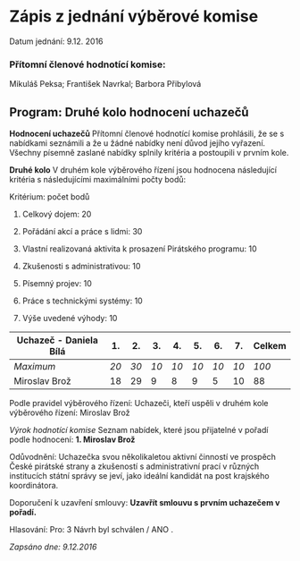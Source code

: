 # Zápis z jednání výběrové komise

Datum jednání: 9.12. 2016

### Přítomní členové hodnotící komise: 
  Mikuláš Peksa; František Navrkal; Barbora Přibylová
  
## Program: Druhé kolo hodnocení uchazečů

**Hodnocení uchazečů**
Přítomní členové hodnotící komise prohlásili, že se s nabídkami seznámili a že u žádné nabídky není důvod jejího vyřazení. 
Všechny písemně zaslané nabídky splnily kritéria a postoupili v prvním kole.

**Druhé kolo**
V druhém kole výběrového řízení jsou hodnocena následující kritéria s následujícími maximálními počty bodů:

Kritérium: počet bodů

1. Celkový dojem: 20

2. Pořádání akcí a práce s lidmi: 30

3. Vlastní realizovaná aktivita k prosazení Pirátského programu: 10

4. Zkušenosti s administrativou: 10

5. Písemný projev: 10

6. Práce s technickými systémy: 10

7. Výše uvedené výhody: 10

Uchazeč - Daniela Bílá | 1. | 2. | 3. | 4. | 5. | 6. | 7. | Celkem
------------- | ----- | ----- | ----- | ----- | ----- | ----- | ----- | -----
*Maximum* | *20* | *30* | *10* | *10* | *10* | *10* | *10* | *100*
Miroslav Brož | 18 | 29 | 9 | 8 | 9 | 5 | 10 | 88


Podle pravidel výběrového řízení:
Uchazeči, kteří uspěli v druhém kole výběrového řízení: Miroslav Brož

*Výrok hodnotící komise*
Seznam nabídek, které jsou přijatelné v pořadí podle hodnocení:
**1. Miroslav Brož**

Odůvodnění:  Uchazečka svou několikaletou aktivní činností ve prospěch České pirátské strany a zkušeností s administrativní prací v různých institucích státní správy se jeví, jako ideální kandidát na post krajského koordinátora.

Doporučení k uzavření smlouvy: **Uzavřít smlouvu s prvním uchazečem v pořadí.**

Hlasování:  Pro:  3
Návrh byl schválen / ANO .

*Zapsáno dne: 9.12.2016*
